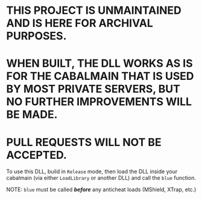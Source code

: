 # THIS PROJECT IS UNMAINTAINED AND IS HERE FOR ARCHIVAL PURPOSES.
# WHEN BUILT, THE DLL WORKS AS IS FOR THE CABALMAIN THAT IS USED BY MOST PRIVATE SERVERS, BUT NO FURTHER IMPROVEMENTS WILL BE MADE.
# PULL REQUESTS WILL NOT BE ACCEPTED.

To use this DLL, build in `Release` mode, then load the DLL inside your cabalmain (via either `LoadLibrary` or another DLL) and call the `blue` function.

NOTE: `blue` must be called ***before*** any anticheat loads (MShield, XTrap, etc.)